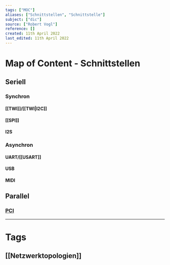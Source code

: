 ```yaml
---
tags: ["MOC"]
aliases: ["Schnittstellen", "Schnittstelle"]
subject: ["dic"]
source: ["Robert Vogl"]
reference: []
created: 11th April 2022
last_edited: 11th April 2022
---
```

# Map of Content - Schnittstellen
## Seriell
### Synchron
#### [[TWI]]/[[TWI|I2C]]
#### [[SPI]]
#### I2S
### Asynchron
#### UART/[[USART]]
#### USB
#### MIDI

## Parallel
### [PCI](https://de.wikipedia.org/wiki/Peripheral_Component_Interconnect)

---
# Tags
## [[Netzwerktopologien]]